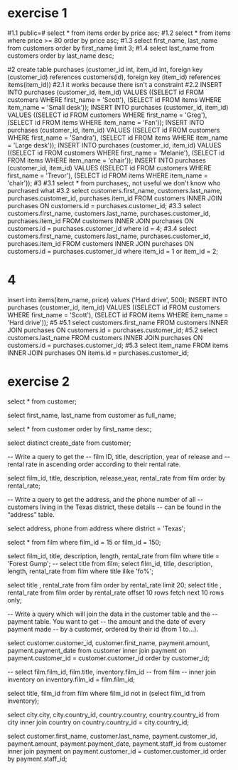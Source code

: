# exercise 1
#1.1 
public=# select * from items order by price asc;
#1.2
select * from items where price >= 80 order by price asc;
#1.3
select first_name, last_name from customers order by first_name limit 3;
#1.4
select last_name from customers order by last_name desc;

#2
create table purchases (customer_id int, item_id int, foreign key (customer_id) references customers(id), foreign key (item_id) references items(item_id))
#2.1
it works because there isn't a constraint
#2.2
INSERT INTO purchases (customer_id, item_id) VALUES ((SELECT id FROM customers WHERE first_name = 'Scott'), (SELECT id FROM items WHERE item_name = 'Small desk'));
INSERT INTO purchases (customer_id, item_id) VALUES ((SELECT id FROM customers WHERE first_name = 'Greg'), (SELECT id FROM items WHERE item_name = 'Fan'));
 INSERT INTO purchases (customer_id, item_id) VALUES ((SELECT id FROM customers WHERE first_name = 'Sandra'), (SELECT id FROM items WHERE item_name = 'Large desk'));
 INSERT INTO purchases (customer_id, item_id) VALUES ((SELECT id FROM customers WHERE first_name = 'Melanie'), (SELECT id FROM items WHERE item_name = 'chair'));
 INSERT INTO purchases (customer_id, item_id) VALUES ((SELECT id FROM customers WHERE first_name = 'Trevor'), (SELECT id FROM items WHERE item_name = 'chair'));
#3
#3.1
 select * from purchases;, not useful we don't know who purchased what
#3.2
select customers.first_name, customers.last_name, purchases.customer_id, purchases.item_id FROM customers INNER JOIN purchases ON customers.id = purchases.customer_id;
#3.3
select customers.first_name, customers.last_name, purchases.customer_id, purchases.item_id FROM customers INNER JOIN purchases ON customers.id = purchases.customer_id where id = 4;
#3.4
select customers.first_name, customers.last_name, purchases.customer_id, purchases.item_id FROM customers INNER JOIN purchases ON customers.id = purchases.customer_id where item_id = 1 or item_id = 2;
# 4
insert into items(item_name, price) values ('Hard drive', 500);
INSERT INTO purchases (customer_id, item_id) VALUES ((SELECT id FROM customers WHERE first_name = 'Scott'), (SELECT id FROM items WHERE item_name = 'Hard drive'));
#5
#5.1
select customers.first_name FROM customers INNER JOIN purchases ON customers.id = purchases.customer_id;
#5.2
select customers.last_name FROM customers INNER JOIN purchases ON customers.id = purchases.customer_id;
#5.3
select item_name FROM items INNER JOIN purchases ON items.id = purchases.customer_id;

# exercise 2

select * from customer;

select first_name, last_name from customer as full_name;

select * from customer order by first_name desc;

select distinct create_date from customer;

-- Write a query to get the 
-- film ID, title, description, year of release and 
-- rental rate in ascending order according to their rental rate.

select film_id, title, description, release_year, rental_rate from film order by rental_rate;

-- Write a query to get the address, and the phone number of all 
-- customers living in the Texas district, these details
-- can be found in the “address” table.

select address, phone from address where district = 'Texas';

select * from film where film_id = 15 or film_id = 150;

select film_id, title, description, length, rental_rate from film where title = 'Forest Gump';
-- select title from film;
select film_id, title, description, length, rental_rate from film where title ilike 'fo%';

select title , rental_rate from film order by rental_rate limit 20;
select title , rental_rate from film order by rental_rate offset 10 rows fetch next 10 rows only;

-- Write a query which will join the data in the customer table and the
-- payment table. You want to get
-- the amount and the date of every payment made
-- by a customer, ordered by their id (from 1 to…).

select customer.customer_id, customer.first_name, payment.amount, payment.payment_date
from customer 
inner join payment on payment.customer_id = customer.customer_id order by customer_id;

-- select film.film_id, film.title, inventory.film_id
-- from film
-- inner join inventory on inventory.film_id = film.film_id;

select title, film_id from film where film_id not in (select film_id from inventory);


select city.city, city.country_id, country.country, country.country_id
from city
inner join country on country.country_id = city.country_id;

select customer.first_name, customer.last_name, payment.customer_id, payment.amount, payment.payment_date, payment.staff_id
from customer
inner join payment on payment.customer_id = customer.customer_id order by payment.staff_id;
